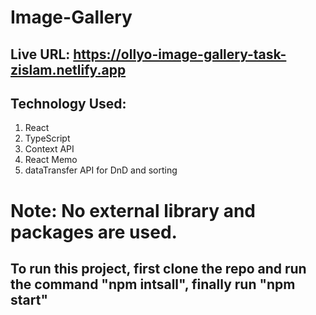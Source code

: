 # Image-Gallery

## Live URL: https://ollyo-image-gallery-task-zislam.netlify.app

## Technology Used: 
1. React
2. TypeScript
3. Context API
4. React Memo
5. dataTransfer API for DnD and sorting
   
# Note: No external library and packages are used. 

## To run this project, first clone the repo and run the command "npm intsall", finally run "npm start"
